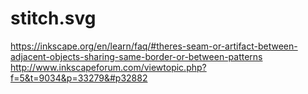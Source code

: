 # stitch.svg

https://inkscape.org/en/learn/faq/#theres-seam-or-artifact-between-adjacent-objects-sharing-same-border-or-between-patterns
http://www.inkscapeforum.com/viewtopic.php?f=5&t=9034&p=33279&#p32882
